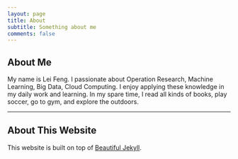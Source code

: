 ```yaml
---
layout: page
title: About
subtitle: Something about me
comments: false
---
```


## About Me
My name is Lei Feng. I passionate about Operation Research, Machine Learning, Big Data, Cloud Computing. I enjoy applying these knowledge in my daily work and learning. In my spare time, I read all kinds of books, play soccer, go to gym, and explore the outdoors. 


---

## About This Website

This website is built on top of [Beautiful Jekyll](http://deanattali.com/beautiful-jekyll).
